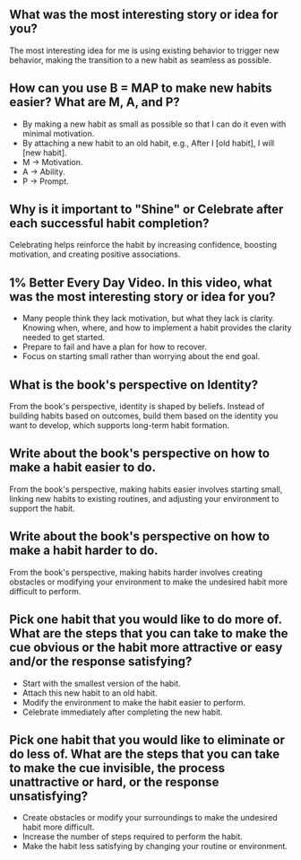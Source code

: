 ## What was the most interesting story or idea for you?
The most interesting idea for me is using existing behavior to trigger new behavior, making the transition to a new habit as seamless as possible.

## How can you use B = MAP to make new habits easier? What are M, A, and P?
- By making a new habit as small as possible so that I can do it even with minimal motivation.
- By attaching a new habit to an old habit, e.g., After I [old habit], I will [new habit].
- M -> Motivation.
- A -> Ability.
- P -> Prompt.

## Why is it important to "Shine" or Celebrate after each successful habit completion?
Celebrating helps reinforce the habit by increasing confidence, boosting motivation, and creating positive associations.

## 1% Better Every Day Video. In this video, what was the most interesting story or idea for you?
- Many people think they lack motivation, but what they lack is clarity. Knowing when, where, and how to implement a habit provides the clarity needed to get started.
- Prepare to fail and have a plan for how to recover.
- Focus on starting small rather than worrying about the end goal.

## What is the book's perspective on Identity?
From the book's perspective, identity is shaped by beliefs. Instead of building habits based on outcomes, build them based on the identity you want to develop, which supports long-term habit formation.

## Write about the book's perspective on how to make a habit easier to do.
From the book's perspective, making habits easier involves starting small, linking new habits to existing routines, and adjusting your environment to support the habit.

## Write about the book's perspective on how to make a habit harder to do.
From the book's perspective, making habits harder involves creating obstacles or modifying your environment to make the undesired habit more difficult to perform.

## Pick one habit that you would like to do more of. What are the steps that you can take to make the cue obvious or the habit more attractive or easy and/or the response satisfying?
- Start with the smallest version of the habit.
- Attach this new habit to an old habit.
- Modify the environment to make the habit easier to perform.
- Celebrate immediately after completing the new habit.

## Pick one habit that you would like to eliminate or do less of. What are the steps that you can take to make the cue invisible, the process unattractive or hard, or the response unsatisfying?
- Create obstacles or modify your surroundings to make the undesired habit more difficult.
- Increase the number of steps required to perform the habit.
- Make the habit less satisfying by changing your routine or environment.
